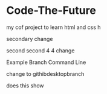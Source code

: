 # Code-The-Future
my cof project to learn html and css
h

secondary change

second second 4 4 change

Example Branch Command Line

change to githibdesktopbranch

does this show